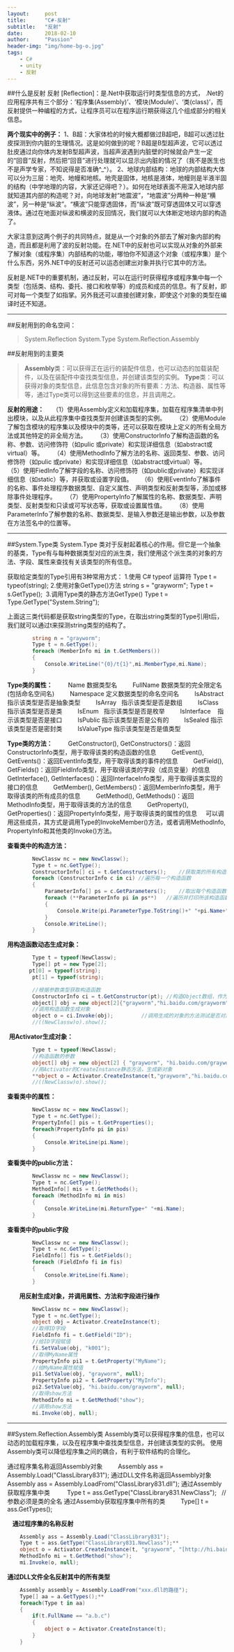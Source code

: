 ```yaml
---
layout:     post
title:      "C#-反射"
subtitle:   "反射"
date:       2018-02-10
author:     "Passion"
header-img: "img/home-bg-o.jpg"
tags:
    - C#
    - unity
    - 反射
---
```


##什么是反射
反射 [Reflection]：是.Net中获取运行时类型信息的方式，
.Net的应用程序共有三个部分：‘程序集(Assembly)’、‘模块(Module)’、‘类(class)’，而反射提供一种编程的方式，让程序员可以在程序运行期获得这几个组成部分的相关信息。

**两个现实中的例子：**
1、B超：大家体检的时候大概都做过B超吧，B超可以透过肚皮探测到你内脏的生理情况。这是如何做到的呢？B超是B型超声波，它可以透过肚皮通过向你体内发射B型超声波，当超声波遇到内脏壁的时候就会产生一定的“回音”反射，然后把“回音”进行处理就可以显示出内脏的情况了（我不是医生也不是声学专家，不知说得是否准确^_^）。
2、地球内部结构：地球的内部结构大体可以分为三层：地壳、地幔和地核。地壳是固体，地核是液体，地幔则是半液半固的结构（中学地理的内容，大家还记得吧？）。如何在地球表面不用深入地球内部就知道其内部的构造呢？对，向地球发射“地震波”，“地震波”分两种一种是“横波”，另一种是“纵波”。“横波”只能穿透固体，而“纵波”既可穿透固体又可以穿透液体。通过在地面对纵波和横波的反回情况，我们就可以大体断定地球内部的构造了。

大家注意到这两个例子的共同特点，就是从一个对象的外部去了解对象内部的构造，而且都是利用了波的反射功能。在.NET中的反射也可以实现从对象的外部来了解对象（或程序集）内部结构的功能，哪怕你不知道这个对象（或程序集）是个什么东西，另外.NET中的反射还可以运态创建出对象并执行它其中的方法。

反射是.NET中的重要机制，通过反射，可以在运行时获得程序或程序集中每一个类型（包括类、结构、委托、接口和枚举等）的成员和成员的信息。有了反射，即可对每一个类型了如指掌。另外我还可以直接创建对象，即使这个对象的类型在编译时还不知道。 

---
##反射用到的命名空间：
>System.Reflection
>System.Type
>System.Reflection.Assembly

##反射用到的主要类
>**Assembly**类：可以获得正在运行的装配件信息，也可以动态的加载装配件，以及在装配件中查找类型信息，并创建该类型的实例。
>**Type**类：可以获得对象的类型信息，此信息包含对象的所有要素：方法、构造器、属性等等，通过Type类可以得到这些要素的信息，并且调用之。


**反射的用途：**
    （1）使用Assembly定义和加载程序集，加载在程序集清单中列出模块，以及从此程序集中查找类型并创建该类型的实例。 
    （2）使用Module了解包含模块的程序集以及模块中的类等，还可以获取在模块上定义的所有全局方法或其他特定的非全局方法。 
    （3）使用ConstructorInfo了解构造函数的名称、参数、访问修饰符（如pulic 或private）和实现详细信息（如abstract或virtual）等。 
    （4）使用MethodInfo了解方法的名称、返回类型、参数、访问修饰符（如pulic 或private）和实现详细信息（如abstract或virtual）等。
    （5）使用FiedInfo了解字段的名称、访问修饰符（如public或private）和实现详细信息（如static）等，并获取或设置字段值。
    （6）使用EventInfo了解事件的名称、事件处理程序数据类型、自定义属性、声明类型和反射类型等，添加或移除事件处理程序。 
    （7）使用PropertyInfo了解属性的名称、数据类型、声明类型、反射类型和只读或可写状态等，获取或设置属性值。 
    （8）使用ParameterInfo了解参数的名称、数据类型、是输入参数还是输出参数，以及参数在方法签名中的位置等。

---

##System.Type类
System.Type 类对于反射起着核心的作用。但它是一个抽象的基类，Type有与每种数据类型对应的派生类，我们使用这个派生类的对象的方法、字段、属性来查找有关该类型的所有信息。

获取给定类型的Type引用有3种常用方式：
1.使用 C# typeof 运算符
Type t = typeof(string);
2.使用对象GetType()方法
string s = "grayworm";
Type t = s.GetType(); 
3.调用Type类的静态方法GetType()
Type t = Type.GetType("System.String");

上面这三类代码都是获取string类型的Type，在取出string类型的Type引用t后，我们就可以通过t来探测string类型的结构了。 
```cs
        string n = "grayworm";
        Type t = n.GetType();
        foreach (MemberInfo mi in t.GetMembers())
        {
            Console.WriteLine("{0}/t{1}",mi.MemberType,mi.Name);
        }     
```

**Type类的属性：**         
        Name 数据类型名
        FullName 数据类型的完全限定名(包括命名空间名)
        Namespace 定义数据类型的命名空间名
        IsAbstract 指示该类型是否是抽象类型
        IsArray   指示该类型是否是数组
        IsClass   指示该类型是否是类
        IsEnum   指示该类型是否是枚举
        IsInterface    指示该类型是否是接口
        IsPublic 指示该类型是否是公有的
        IsSealed 指示该类型是否是密封类
        IsValueType 指示该类型是否是值类型

**Type类的方法：**         
        GetConstructor(), GetConstructors()：返回ConstructorInfo类型，用于取得该类的构造函数的信息
        GetEvent(), GetEvents()：返回EventInfo类型，用于取得该类的事件的信息
        GetField(), GetFields()：返回FieldInfo类型，用于取得该类的字段（成员变量）的信息
        GetInterface(), GetInterfaces()：返回InterfaceInfo类型，用于取得该类实现的接口的信息
        GetMember(), GetMembers()：返回MemberInfo类型，用于取得该类的所有成员的信息
        GetMethod(), GetMethods()：返回MethodInfo类型，用于取得该类的方法的信息
        GetProperty(), GetProperties()：返回PropertyInfo类型，用于取得该类的属性的信息
    可以调用这些成员，其方式是调用Type的InvokeMember()方法，或者调用MethodInfo, PropertyInfo和其他类的Invoke()方法。 

**查看类中的构造方法：**
```cs
        NewClassw nc = new NewClassw();
        Type t = nc.GetType();
        ConstructorInfo[] ci = t.GetConstructors();    //获取类的所有构造函数
        foreach (ConstructorInfo c in ci) //遍历每一个构造函数
        {
            ParameterInfo[] ps = c.GetParameters();    //取出每个构造函数的所有参数
            foreach (**ParameterInfo pi in ps**)   //遍历并打印所该构造函数的所有参数
            {
                Console.Write(pi.ParameterType.ToString()+" "+pi.Name+",");
            }
            Console.WriteLine();
        }
```

**用构造函数动态生成对象：**
 ``` cs
        Type t = typeof(NewClassw);
        Type[] pt = new Type[2];      
        pt[0] = typeof(string);
        pt[1] = typeof(string);

        //根据参数类型获取构造函数 
        ConstructorInfo ci = t.GetConstructor(pt); //构造Object数组，作为构造函数的输入参数 
        object[] obj = new object[2]{"grayworm","hi.baidu.com/grayworm"};
        //调用构造函数生成对象 
        object o = ci.Invoke(obj);         //调用生成的对象的方法测试是否对象生成成功 
        //((NewClassw)o).show();
```
 **用Activator生成对象：**
```cs
        Type t = typeof(NewClassw);
        //构造函数的参数 
        object[] obj = new object[2] { "grayworm", "hi.baidu.com/grayworm" };   
        //用Activator的CreateInstance静态方法，生成新对象 
        **object o = Activator.CreateInstance(t,"grayworm","hi.baidu.com/grayworm");**
        //((NewClassw)o).show(); 
 ```

**查看类中的属性：**
```cs
        NewClassw nc = new NewClassw();
        Type t = nc.GetType();
        PropertyInfo[] pis = t.GetProperties();
        foreach(PropertyInfo pi in pis)
        {
            Console.WriteLine(pi.Name);
        }     
```
**查看类中的public方法：**
```cs
        NewClassw nc = new NewClassw();
        Type t = nc.GetType();
        MethodInfo[] mis = t.GetMethods();       
        foreach (MethodInfo mi in mis)
        {
            Console.WriteLine(mi.ReturnType+" "+mi.Name);
        }
```

**查看类中的public字段**
```cs
        NewClassw nc = new NewClassw();
        Type t = nc.GetType();
        FieldInfo[] fis = t.GetFields();
        foreach (FieldInfo fi in fis)
        {
            Console.WriteLine(fi.Name);
        }
```
      
**用反射生成对象，并调用属性、方法和字段进行操作**         
```cs
        NewClassw nc = new NewClassw();
        Type t = nc.GetType();
        object obj = Activator.CreateInstance(t);
        //取得ID字段 
        FieldInfo fi = t.GetField("ID");
        //给ID字段赋值 
        fi.SetValue(obj, "k001");
        //取得MyName属性 
        PropertyInfo pi1 = t.GetProperty("MyName");
        //给MyName属性赋值 
        pi1.SetValue(obj, "grayworm", null);
        PropertyInfo pi2 = t.GetProperty("MyInfo");
        pi2.SetValue(obj, "hi.baidu.com/grayworm", null);
        //取得show方法 
        MethodInfo mi = t.GetMethod("show");
        //调用show方法 
        mi.Invoke(obj, null);
```

---

##System.Reflection.Assembly类
Assembly类可以获得程序集的信息，也可以动态的加载程序集，以及在程序集中查找类型信息，并创建该类型的实例。
使用Assembly类可以降低程序集之间的耦合，有利于软件结构的合理化。

通过程序集名称返回Assembly对象
        Assembly ass = Assembly.Load("ClassLibrary831");
通过DLL文件名称返回Assembly对象
        Assembly ass = Assembly.LoadFrom("ClassLibrary831.dll");
通过Assembly获取程序集中类 
        Type t = ass.GetType("ClassLibrary831.NewClass");   //参数必须是类的全名
通过Assembly获取程序集中所有的类
        Type[] t = ass.GetTypes();

   **通过程序集的名称反射**
```cs
    Assembly ass = Assembly.Load("ClassLibrary831");
    Type t = ass.GetType("ClassLibrary831.NewClass");**     
    object o = Activator.CreateInstance(t, "grayworm", "[http://hi.baidu.com/grayworm]");
    MethodInfo mi = t.GetMethod("show");
    mi.Invoke(o, null);
```

**通过DLL文件全名反射其中的所有类型**
```cs
    Assembly assembly = Assembly.LoadFrom("xxx.dll的路径");
    Type[] aa = a.GetTypes();**
    foreach(Type t in aa)
    {
        if(t.FullName == "a.b.c")
        {
            object o = Activator.CreateInstance(t);
        }
    }
```